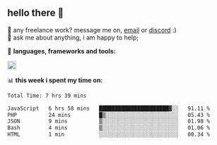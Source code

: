 ## hello there 👋

💼 any freelance work? message me on, [email](mailto:pierok420@gmail.com) or [discord](https://discord.com/users/577571414186393661/) :)\
💬 ask me about anything, i am happy to help;

🌸 **languages, frameworks and tools:**  

<img height="20" src="https://simpleskill.icons.workers.dev/svg/?i=javascript,typescript,node.js,html5,css3,react,next.js,kotlin,npm,docker,mysql,redis,mongodb">

📊 **this week i spent my time on:**
<!--START_SECTION:waka-->

```txt
Total Time: 7 hrs 39 mins

JavaScript   6 hrs 58 mins   ██████████████████████▓░░   91.11 %
PHP          24 mins         █▒░░░░░░░░░░░░░░░░░░░░░░░   05.43 %
JSON         9 mins          ▒░░░░░░░░░░░░░░░░░░░░░░░░   01.98 %
Bash         4 mins          ▒░░░░░░░░░░░░░░░░░░░░░░░░   01.06 %
HTML         1 min           ░░░░░░░░░░░░░░░░░░░░░░░░░   00.34 %
```

<!--END_SECTION:waka-->
